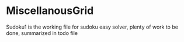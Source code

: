 # MiscellanousGrid
Sudoku1 is the working file for sudoku easy solver, plenty of work to be done, summarized in todo file
